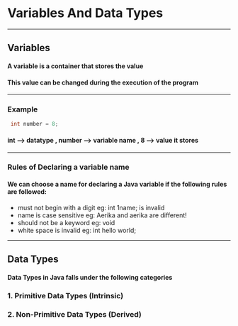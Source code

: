 # Variables And Data Types
---
## Variables 

#### A variable is a container that stores the value
#### This value can be changed during the execution of the program
---
### Example
```java
 int number = 8;
```
#### int --> datatype  ,  number --> variable name  ,  8 --> value it stores
---
### Rules of Declaring a variable name
#### We can choose a name for declaring a Java variable if the following rules are followed:
- must not begin with a digit
  eg: int 1name; is invalid
- name is case sensitive
  eg: Aerika and aerika are different!
- should not be a keyword
  eg: void
- white space is invalid
  eg: int hello world;
---
  ## Data Types
  #### Data Types in Java falls under the following categories
### 1. Primitive Data Types (Intrinsic)
### 2. Non-Primitive Data Types (Derived) 
